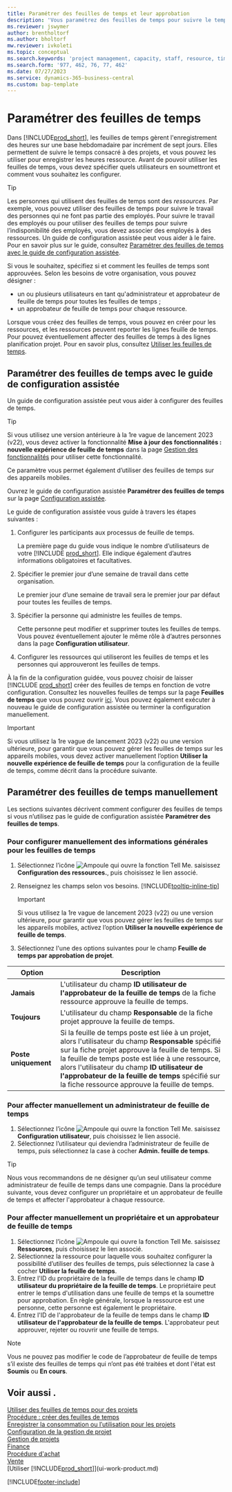 ```yaml
---
title: Paramétrer des feuilles de temps et leur approbation
description: 'Vous paramétrez des feuilles de temps pour suivre le temps consacré aux tâches et aux projets, ce qui vous aide à gérer des projets, à recruter du personnel et à anticiper vos capacités'
ms.reviewer: jswymer
author: brentholtorf
ms.author: bholtorf
mw.reviewer: ivkoleti
ms.topic: conceptual
ms.search.keywords: 'project management, capacity, staff, resource, time sheet'
ms.search.form: '977, 462, 76, 77, 462'
ms.date: 07/27/2023
ms.service: dynamics-365-business-central
ms.custom: bap-template
---
```

# Paramétrer des feuilles de temps

Dans [!INCLUDE[prod_short](includes/prod_short.md)], les feuilles de temps gèrent l'enregistrement des heures sur une base hebdomadaire par incrément de sept jours. Elles permettent de suivre le temps consacré à des projets, et vous pouvez les utiliser pour enregistrer les heures ressource. Avant de pouvoir utiliser les feuilles de temps, vous devez spécifier quels utilisateurs en soumettront et comment vous souhaitez les configurer.  

> [!TIP]
> Les personnes qui utilisent des feuilles de temps sont des *ressources*. Par exemple, vous pouvez utiliser des feuilles de temps pour suivre le travail des personnes qui ne font pas partie des employés. Pour suivre le travail des employés ou pour utiliser des feuilles de temps pour suivre l’indisponibilité des employés, vous devez associer des employés à des ressources. Un guide de configuration assistée peut vous aider à le faire. Pour en savoir plus sur le guide, consultez [Paramétrer des feuilles de temps avec le guide de configuration assistée](#set-up-time-sheets-with-the-assisted-setup-guide).  

Si vous le souhaitez, spécifiez si et comment les feuilles de temps sont approuvées. Selon les besoins de votre organisation, vous pouvez désigner :

* un ou plusieurs utilisateurs en tant qu'administrateur et approbateur de feuille de temps pour toutes les feuilles de temps ;
* un approbateur de feuille de temps pour chaque ressource.

Lorsque vous créez des feuilles de temps, vous pouvez en créer pour les ressources, et les ressources peuvent reporter les lignes feuille de temps. Pour pouvez éventuellement affecter des feuilles de temps à des lignes planification projet. Pour en savoir plus, consultez [Utiliser les feuilles de temps](projects-how-use-time-sheets.md).  

## Paramétrer des feuilles de temps avec le guide de configuration assistée

Un guide de configuration assistée peut vous aider à configurer des feuilles de temps.  

> [!TIP]
> Si vous utilisez une version antérieure à la 1re vague de lancement 2023 (v22), vous devez activer la fonctionnalité **Mise à jour des fonctionnalités : nouvelle expérience de feuille de temps** dans la page [Gestion des fonctionnalités](https://businesscentral.dynamics.com/?page=2610) pour utiliser cette fonctionnalité.
>
> Ce paramètre vous permet également d’utiliser des feuilles de temps sur des appareils mobiles.

Ouvrez le guide de configuration assistée **Paramétrer des feuilles de temps** sur la page [Configuration assistée](https://businesscentral.dynamics.com/?page=1801).

Le guide de configuration assistée vous guide à travers les étapes suivantes :

1. Configurer les participants aux processus de feuille de temps.

    La première page du guide vous indique le nombre d’utilisateurs de votre [!INCLUDE [prod_short](includes/prod_short.md)]. Elle indique également d’autres informations obligatoires et facultatives.  
2. Spécifier le premier jour d’une semaine de travail dans cette organisation.

    Le premier jour d’une semaine de travail sera le premier jour par défaut pour toutes les feuilles de temps.
3. Spécifier la personne qui administre les feuilles de temps.

    Cette personne peut modifier et supprimer toutes les feuilles de temps. Vous pouvez éventuellement ajouter le même rôle à d’autres personnes dans la page **Configuration utilisateur**.
4. Configurer les ressources qui utiliseront les feuilles de temps et les personnes qui approuveront les feuilles de temps.

À la fin de la configuration guidée, vous pouvez choisir de laisser [!INCLUDE [prod_short](includes/prod_short.md)] créer des feuilles de temps en fonction de votre configuration. Consultez les nouvelles feuilles de temps sur la page **Feuilles de temps** que vous pouvez ouvrir [ici](https://businesscentral.dynamics.com/?page=951). Vous pouvez également exécuter à nouveau le guide de configuration assistée ou terminer la configuration manuellement.

> [!IMPORTANT]
> Si vous utilisez la 1re vague de lancement 2023 (v22) ou une version ultérieure, pour garantir que vous pouvez gérer les feuilles de temps sur les appareils mobiles, vous devez activer manuellement l’option **Utiliser la nouvelle expérience de feuille de temps** pour la configuration de la feuille de temps, comme décrit dans la procédure suivante.

## Paramétrer des feuilles de temps manuellement

Les sections suivantes décrivent comment configurer des feuilles de temps si vous n’utilisez pas le guide de configuration assistée **Paramétrer des feuilles de temps**.  

### Pour configurer manuellement des informations générales pour les feuilles de temps

1. Sélectionnez l’icône ![Ampoule qui ouvre la fonction Tell Me.](media/ui-search/search_small.png "Dites-moi ce que vous voulez faire") saisissez **Configuration des ressources.**, puis choisissez le lien associé.  
1. Renseignez les champs selon vos besoins. [!INCLUDE[tooltip-inline-tip](includes/tooltip-inline-tip_md.md)]

   > [!IMPORTANT]
   > Si vous utilisez la 1re vague de lancement 2023 (v22) ou une version ultérieure, pour garantir que vous pouvez gérer les feuilles de temps sur les appareils mobiles, activez l’option **Utiliser la nouvelle expérience de feuille de temps**.
1. Sélectionnez l'une des options suivantes pour le champ **Feuille de temps par approbation de projet**.

| Option | Description |
| --- | --- |
| **Jamais** |L'utilisateur du champ **ID utilisateur de l'approbateur de la feuille de temps** de la fiche ressource approuve la feuille de temps. |
| **Toujours** |L'utilisateur du champ **Responsable** de la fiche projet approuve la feuille de temps. |
| **Poste uniquement** |Si la feuille de temps poste est liée à un projet, alors l'utilisateur du champ **Responsable** spécifié sur la fiche projet approuve la feuille de temps. Si la feuille de temps poste est liée à une ressource, alors l'utilisateur du champ **ID utilisateur de l'approbateur de la feuille de temps** spécifié sur la fiche ressource approuve la feuille de temps. |

### Pour affecter manuellement un administrateur de feuille de temps

1. Sélectionnez l’icône ![Ampoule qui ouvre la fonction Tell Me.](media/ui-search/search_small.png "Dites-moi ce que vous voulez faire") saisissez **Configuration utilisateur**, puis choisissez le lien associé.  
3. Sélectionnez l’utilisateur qui deviendra l’administrateur de feuille de temps, puis sélectionnez la case à cocher **Admin. feuille de temps**.  

> [!TIP]  
> Nous vous recommandons de ne désigner qu’un seul utilisateur comme administrateur de feuille de temps dans une compagnie. Dans la procédure suivante, vous devez configurer un propriétaire et un approbateur de feuille de temps et affecter l'approbateur à chaque ressource.  

### Pour affecter manuellement un propriétaire et un approbateur de feuille de temps

1. Sélectionnez l’icône ![Ampoule qui ouvre la fonction Tell Me.](media/ui-search/search_small.png "Dites-moi ce que vous voulez faire") saisissez **Ressources**, puis choisissez le lien associé.
2. Sélectionnez la ressource pour laquelle vous souhaitez configurer la possibilité d’utiliser des feuilles de temps, puis sélectionnez la case à cocher **Utiliser la feuille de temps**.  
3. Entrez l'ID du propriétaire de la feuille de temps dans le champ **ID utilisateur du propriétaire de la feuille de temps**. Le propriétaire peut entrer le temps d'utilisation dans une feuille de temps et la soumettre pour approbation. En règle générale, lorsque la ressource est une personne, cette personne est également le propriétaire.  
4. Entrez l'ID de l'approbateur de la feuille de temps dans le champ **ID utilisateur de l'approbateur de la feuille de temps**. L'approbateur peut approuver, rejeter ou rouvrir une feuille de temps.  

> [!NOTE]  
> Vous ne pouvez pas modifier le code de l’approbateur de feuille de temps s’il existe des feuilles de temps qui n’ont pas été traitées et dont l'état est **Soumis** ou **En cours**.

## Voir aussi .

[Utiliser des feuilles de temps pour des projets](projects-how-use-time-sheets.md)  
[Procédure : créer des feuilles de temps](projects-how-use-time-sheets.md#to-create-time-sheets)  
[Enregistrer la consommation ou l′utilisation pour les projets](projects-how-record-job-usage.md)  
[Configuration de la gestion de projet](projects-setup-projects.md)  
[Gestion de projets](projects-manage-projects.md)  
[Finance](finance.md)  
[Procédure d'achat](purchasing-manage-purchasing.md)  
[Vente](sales-manage-sales.md)  
[Utiliser [!INCLUDE[prod_short](includes/prod_short.md)]](ui-work-product.md)  

[!INCLUDE[footer-include](includes/footer-banner.md)]
